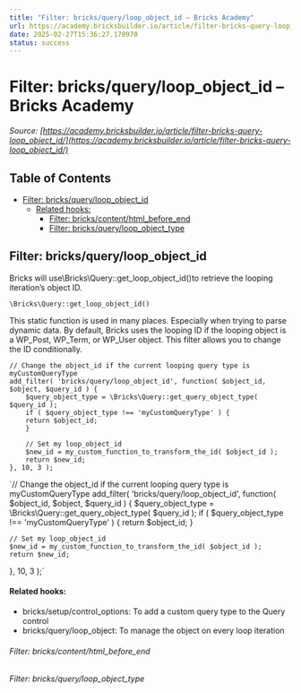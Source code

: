 ```yaml
---
title: "Filter: bricks/query/loop_object_id – Bricks Academy"
url: https://academy.bricksbuilder.io/article/filter-bricks-query-loop_object_id/
date: 2025-02-27T15:36:27.170970
status: success
---
```


# Filter: bricks/query/loop_object_id – Bricks Academy

*Source: [https://academy.bricksbuilder.io/article/filter-bricks-query-loop_object_id/](https://academy.bricksbuilder.io/article/filter-bricks-query-loop_object_id/)*

## Table of Contents

- [Filter: bricks/query/loop_object_id](#filter-bricksqueryloopobjectid)
    - [Related hooks:](#related-hooks)
        - [Filter: bricks/content/html_before_end](#filter-brickscontenthtmlbeforeend)
        - [Filter: bricks/query/loop_object_type](#filter-bricksqueryloopobjecttype)

## Filter: bricks/query/loop_object_id

Bricks will use\Bricks\Query::get_loop_object_id()to retrieve the looping iteration’s object ID.

`\Bricks\Query::get_loop_object_id()`

This static function is used in many places. Especially when trying to parse dynamic data.  By default, Bricks uses the looping ID if the looping object is a WP_Post, WP_Term, or WP_User object. This filter allows you to change the ID conditionally.

```
// Change the object_id if the current looping query type is myCustomQueryType
add_filter( 'bricks/query/loop_object_id', function( $object_id, $object, $query_id ) {
    $query_object_type = \Bricks\Query::get_query_object_type( $query_id );
    if ( $query_object_type !== 'myCustomQueryType' ) {
	return $object_id;
    }

    // Set my loop_object_id
    $new_id = my_custom_function_to_transform_the_id( $object_id );
    return $new_id;
}, 10, 3 );
```

`// Change the object_id if the current looping query type is myCustomQueryType
add_filter( 'bricks/query/loop_object_id', function( $object_id, $object, $query_id ) {
    $query_object_type = \Bricks\Query::get_query_object_type( $query_id );
    if ( $query_object_type !== 'myCustomQueryType' ) {
	return $object_id;
    }

    // Set my loop_object_id
    $new_id = my_custom_function_to_transform_the_id( $object_id );
    return $new_id;
}, 10, 3 );`

#### Related hooks:

- bricks/setup/control_options: To add a custom query type to the Query control
- bricks/query/loop_object: To manage the object on every loop iteration

###### Filter: bricks/content/html_before_end

###### Filter: bricks/query/loop_object_type

